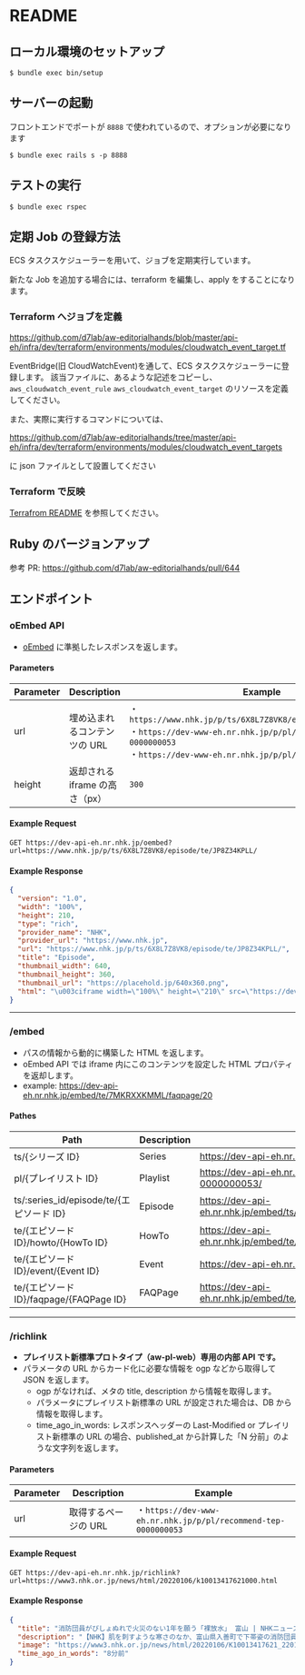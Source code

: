 # README

## ローカル環境のセットアップ

```
$ bundle exec bin/setup
```

## サーバーの起動

フロントエンドでポートが `8888` で使われているので、オプションが必要になります

```
$ bundle exec rails s -p 8888
```

## テストの実行

```
$ bundle exec rspec
```

## 定期 Job の登録方法

ECS タスクスケジューラーを用いて、ジョブを定期実行しています。

新たな Job を追加する場合には、terraform を編集し、apply をすることになります。

### Terraform へジョブを定義

https://github.com/d7lab/aw-editorialhands/blob/master/api-eh/infra/dev/terraform/environments/modules/cloudwatch_event_target.tf

EventBridge(旧 CloudWatchEvent)を通して、ECS タスクスケジューラーに登録します。
該当ファイルに、あるような記述をコピーし、 `aws_cloudwatch_event_rule` `aws_cloudwatch_event_target` のリソースを定義してください。

また、実際に実行するコマンドについては、

https://github.com/d7lab/aw-editorialhands/tree/master/api-eh/infra/dev/terraform/environments/modules/cloudwatch_event_targets

に json ファイルとして設置してください

### Terraform で反映

[Terrafrom README](https://github.com/d7lab/aw-editorialhands/blob/master/api-eh/infra/dev/terraform/README.md) を参照してください。

## Ruby のバージョンアップ

参考 PR: https://github.com/d7lab/aw-editorialhands/pull/644

## エンドポイント

### oEmbed API

- [oEmbed](https://oembed.com/) に準拠したレスポンスを返します。

#### Parameters

| Parameter | Description                    | Example                                                                                                                                                                                    |
| --------- | ------------------------------ | ------------------------------------------------------------------------------------------------------------------------------------------------------------------------------------------ |
| url       | 埋め込まれるコンテンツの URL   | ・`https://www.nhk.jp/p/ts/6X8L7Z8VK8/episode/te/JP8Z34KPLL/`<br />・`https://dev-www-eh.nr.nhk.jp/p/pl/recommend-tep-0000000053`<br />・`https://dev-www-eh.nr.nhk.jp/p/pl/ts-WV5PLY8R43` |
| height    | 返却される iframe の高さ（px） | `300`                                                                                                                                                                                      |

#### Example Request

```example
GET https://dev-api-eh.nr.nhk.jp/oembed?url=https://www.nhk.jp/p/ts/6X8L7Z8VK8/episode/te/JP8Z34KPLL/
```

#### Example Response

```json
{
  "version": "1.0",
  "width": "100%",
  "height": 210,
  "type": "rich",
  "provider_name": "NHK",
  "provider_url": "https://www.nhk.jp",
  "url": "https://www.nhk.jp/p/ts/6X8L7Z8VK8/episode/te/JP8Z34KPLL/",
  "title": "Episode",
  "thumbnail_width": 640,
  "thumbnail_height": 360,
  "thumbnail_url": "https://placehold.jp/640x360.png",
  "html": "\u003ciframe width=\"100%\" height=\"210\" src=\"https://dev-api-eh.nr.nhk.jp/embed/ts/6X8L7Z8VK8/episode/te/JP8Z34KPLL\" style=\"border: 0;\"\u003e\u003c/iframe\u003e"
}
```

---

### /embed

- パスの情報から動的に構築した HTML を返します。
- oEmbed API では iframe 内にこのコンテンツを設定した HTML プロパティを返却します。
- example: https://dev-api-eh.nr.nhk.jp/embed/te/7MKRXXKMML/faqpage/20

#### Pathes

| Path                                     | Description | Example                                                                 |
| ---------------------------------------- | ----------- | ----------------------------------------------------------------------- |
| ts/{シリーズ ID}                         | Series      | https://dev-api-eh.nr.nhk.jp/embed/ts/6X8L7Z8VK8/                       |
| pl/{プレイリスト ID}                     | Playlist    | https://dev-api-eh.nr.nhk.jp/embed/pl/recommend-tep-0000000053/         |
| ts/:series_id/episode/te/{エピソード ID} | Episode     | https://dev-api-eh.nr.nhk.jp/embed/ts/6X8L7Z8VK8/episode/te/5LRX21QQJM/ |
| te/{エピソード ID}/howto/{HowTo ID}      | HowTo       | https://dev-api-eh.nr.nhk.jp/embed/te/G73XYP4QNL/howto/61               |
| te/{エピソード ID}/event/{Event ID}      | Event       | https://dev-api-eh.nr.nhk.jp/embed/te/7MKRXXKMML/event/1                |
| te/{エピソード ID}/faqpage/{FAQPage ID}  | FAQPage     | https://dev-api-eh.nr.nhk.jp/embed/te/7MKRXXKMML/faqpage/20             |

---

### /richlink

- **プレイリスト新標準プロトタイプ（aw-pl-web）専用の内部 API です。**
- パラメータの URL からカード化に必要な情報を ogp などから取得して JSON を返します。
  - ogp がなければ、メタの title, description から情報を取得します。
  - パラメータにプレイリスト新標準の URL が設定された場合は、DB から情報を取得します。
  - time_ago_in_words: レスポンスヘッダーの Last-Modified or プレイリスト新標準の URL の場合、published_at から計算した「N 分前」のような文字列を返します。

#### Parameters

| Parameter | Description          | Example                                                        |
| --------- | -------------------- | -------------------------------------------------------------- |
| url       | 取得するページの URL | ・`https://dev-www-eh.nr.nhk.jp/p/pl/recommend-tep-0000000053` |

#### Example Request

```
GET https://dev-api-eh.nr.nhk.jp/richlink?url=https://www3.nhk.or.jp/news/html/20220106/k10013417621000.html
```

#### Example Response

```json
{
  "title": "消防団員がびしょぬれで火災のない1年を願う「裸放水」 富山 | NHKニュース",
  "description": "【NHK】肌を刺すような寒さのなか、富山県入善町で下帯姿の消防団員たちが、びしょぬれになりながら火災のない1年を願う、恒例の「裸放…",
  "image": "https://www3.nhk.or.jp/news/html/20220106/K10013417621_2201061505_2201061510_01_03.jpg",
  "time_ago_in_words": "8分前"
}
```
